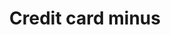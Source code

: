 ---
title: Credit card minus
tags: ["credit", "card", "minus", "payment", "deduction", "balance", "credit score"]
icon: credit-card-minus
svg: '<svg xmlns="http://www.w3.org/2000/svg" width="24" height="24" fill="none" viewBox="0 0 24 24" stroke-width="1.5" stroke-linecap="round" stroke-linejoin="round" stroke="currentColor"><path d="M3 9v6.8c0 1.12 0 1.68.218 2.108a2 2 0 0 0 .874.874c.427.218.987.218 2.105.218h11.606c1.118 0 1.677 0 2.104-.218.377-.192.683-.498.875-.874.218-.428.218-.986.218-2.104V11M3 9v-.8c0-1.12 0-1.68.218-2.108.192-.377.497-.682.874-.874C4.52 5 5.08 5 6.2 5h6.3M3 9h9.5M6 15h4m5.5-7.5h5"/></svg>'
---